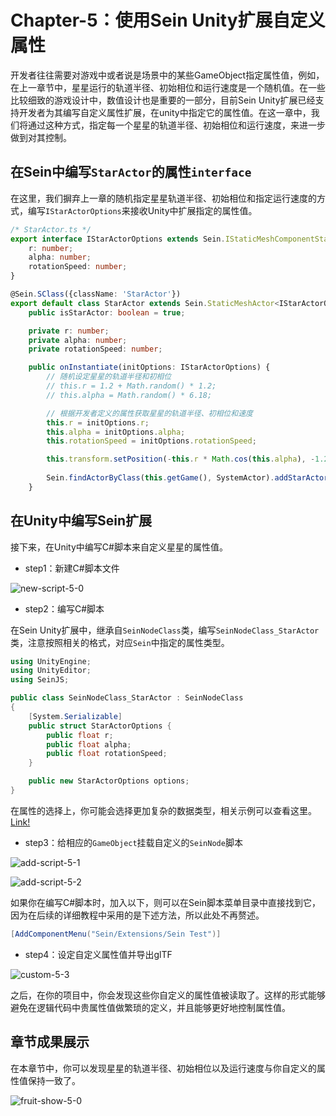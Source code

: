 # Chapter-5：使用Sein Unity扩展自定义属性

开发者往往需要对游戏中或者说是场景中的某些GameObject指定属性值，例如，在上一章节中，星星运行的轨道半径、初始相位和运行速度是一个随机值。在一些比较细致的游戏设计中，数值设计也是重要的一部分，目前Sein Unity扩展已经支持开发者为其编写自定义属性扩展，在unity中指定它的属性值。在这一章中，我们将通过这种方式，指定每一个星星的轨道半径、初始相位和运行速度，来进一步做到对其控制。

## 在Sein中编写``StarActor``的属性``interface``

在这里，我们摒弃上一章的随机指定星星轨道半径、初始相位和指定运行速度的方式，编写``IStarActorOptions``来接收Unity中扩展指定的属性值。

```ts
/* StarActor.ts */
export interface IStarActorOptions extends Sein.IStaticMeshComponentState {
    r: number;
    alpha: number;
    rotationSpeed: number;
}

@Sein.SClass({className: 'StarActor'})
export default class StarActor extends Sein.StaticMeshActor<IStarActorOptions> {
    public isStarActor: boolean = true;

    private r: number;
    private alpha: number;
    private rotationSpeed: number;

    public onInstantiate(initOptions: IStarActorOptions) {
        // 随机设定星星的轨道半径和初相位
        // this.r = 1.2 + Math.random() * 1.2;
        // this.alpha = Math.random() * 6.18;

        // 根据开发者定义的属性获取星星的轨道半径、初相位和速度
        this.r = initOptions.r;
        this.alpha = initOptions.alpha;
        this.rotationSpeed = initOptions.rotationSpeed;

        this.transform.setPosition(-this.r * Math.cos(this.alpha), -1.2 + this.r * Math.sin(this.alpha), -2.1);
        
        Sein.findActorByClass(this.getGame(), SystemActor).addStarActor(this);
    }
```

## 在Unity中编写Sein扩展

接下来，在Unity中编写C#脚本来自定义星星的属性值。

- step1：新建C#脚本文件

![new-script-5-0](/assets/tutorials/developer/img/chapter5-0.png)

- step2：编写C#脚本

在Sein Unity扩展中，继承自``SeinNodeClass``类，编写``SeinNodeClass_StarActor``类，注意按照相关的格式，对应``Sein``中指定的属性类型。

```c#
using UnityEngine;
using UnityEditor;
using SeinJS;

public class SeinNodeClass_StarActor : SeinNodeClass
{
    [System.Serializable]
    public struct StarActorOptions {
        public float r;
        public float alpha;
        public float rotationSpeed;
    }

    public new StarActorOptions options;
}
```

在属性的选择上，你可能会选择更加复杂的数据类型，相关示例可以查看这里。[Link!](../../guide/gltf-extension-custom)

- step3：给相应的``GameObject``挂载自定义的``SeinNode``脚本

![add-script-5-1](/assets/tutorials/developer/img/chapter5-1.png)

![add-script-5-2](/assets/tutorials/developer/img/chapter5-2.png)

如果你在编写C#脚本时，加入以下，则可以在Sein脚本菜单目录中直接找到它，因为在后续的详细教程中采用的是下述方法，所以此处不再赘述。

```c#
[AddComponentMenu("Sein/Extensions/Sein Test")]
```

- step4：设定自定义属性值并导出glTF

![custom-5-3](/assets/tutorials/developer/img/chapter5-3.png)

之后，在你的项目中，你会发现这些你自定义的属性值被读取了。这样的形式能够避免在逻辑代码中贵属性值做繁琐的定义，并且能够更好地控制属性值。


## 章节成果展示

在本章节中，你可以发现星星的轨道半径、初始相位以及运行速度与你自定义的属性值保持一致了。

![fruit-show-5-0](/assets/tutorials/developer/img/chapter5-4.gif)